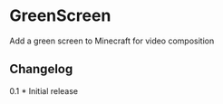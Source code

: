GreenScreen
===========

Add a green screen to Minecraft for video composition

Changelog
---------

0.1
    * Initial release
